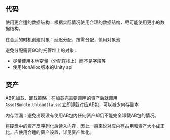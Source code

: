 ## 代码

使用更合适的数据结构：根据实际情况使用合理的数据结构，尽可能使用更小的数据结构。

在合适的时机创建对象：延迟分配、按需分配，慎用对象池

避免分配需要GC的托管堆上的对象：

-   尽量使用本地变量（分配在栈上）而不是字段等
-   使用NonAlloc版本的Unity api

## 资产

AB包加载、卸载策略：在加载完需要调用的资产后就调用`AssetBundle.Unload(false)`立即卸载对应AB包，可以减少内存副本

内存泄漏：避免出现没有使用AB包内任何资产却仍不能完全卸载AB包的情况。

将硬盘中的资产反序列化后读入内存，因此一般来说对应内存占用和资产大小成正比。应使用合适的资产设置，详见资产优化。
